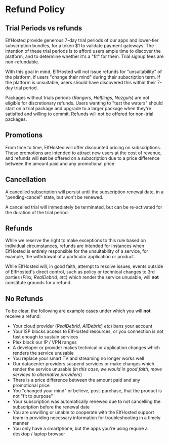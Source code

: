 # Refund Policy

## Trial Periods vs refunds

ElfHosted provide generous 7-day trial periods of our apps and lower-tier subscription bundles, for a token $1 to validate payment gateways. The intention of these trial periods is to afford users ample time to discover the platform, and to determine whether it's a "fit" for them. Trial signup fees are non-refundable.

With this goal in mind, ElfHosted will not issue refunds for "unsuitability" of the platform, if users "change their mind" during their subscription term. If the platform is unsuitable, users should have discovered this within their 7-day trial period.

Packages without trials periods (*Rangers, Halflings, Nazguls*) are not eligible for discretionary refunds. Users wanting to "test the waters" should start on a trial package and upgrade to a larger package when they're satisfied and willing to commit. Refunds will not be offered for non-trial packages.

## Promotions

From time to time, ElfHosted will offer discounted pricing on subscriptions. These promotions are intended to attract new users at the cost of revenue, and refunds will **not** be offered on a subscription due to a price difference between the amount paid and any promotional price.

## Cancellation

A cancelled subscription will persist until the subscription renewal date, in a "pending-cancel" state, but won't be renewed.

A cancelled trial will immediately be terminated, but can be re-activated for the duration of the trial period.

## Refunds

While we reserve the right to make exceptions to this rule based on individual circumstances, refunds are intended for instances when ElfHosted is entirely responsible for the unsuitability of a service, for example, the withdrawal of a particular application or product.

While ElfHosted will, in good faith, attempt to resolve issues, events outside of ElfHosted's direct control, such as policy or technical changes to 3rd parties (*Plex, RealDebrid, etc*) which render the service unusable, will **not** constitute grounds for a refund.

## No Refunds

To be clear, the following are example cases under which you will **not** receive a refund:

* Your cloud provider (*RealDebrid, AllDebrid, etc*) bans your account
* Your ISP blocks access to ElfHosted resources, or you connection is not fast enough to sustain services
* Plex block our IP / VPN ranges
* A developer or provider makes technical or application changes which renders the service unusable
* You replace your smart TV and streaming no longer works well
* Our datacenter providers suspend services or make changes which render the service unusable (*in this case, we would in good faith, move services to alternative providers*)
* There is a price difference between the amount paid and any promotional price
* You "changed your mind" or believe, post-purchase, that the product is not "fit to purpose"
* Your subscription was automatically renewed due to not cancelling the subscription before the renewal date
* You are unwilling or unable to cooperate with the ElfHosted support team in providing necessary information for troubleshooting in a timely manner
* You only have a smartphone, but the apps you're using require a desktop / laptop browser